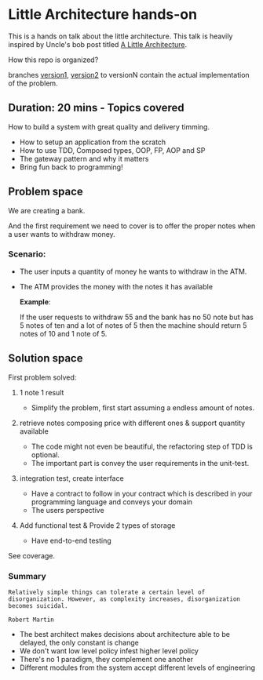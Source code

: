 # Little Architecture hands-on

This is a hands on talk about the little architecture.
This talk is heavily inspired by Uncle's bob post titled [A Little Architecture](https://blog.cleancoder.com/uncle-bob/2016/01/04/ALittleArchitecture.html).


How this repo is organized?

branches [version1](https://github.com/jeanCarloMachado/little-architecture/tree/version1), [version2](https://github.com/jeanCarloMachado/little-architecture/tree/version2) to versionN contain the actual implementation of the problem.

## Duration: 20 mins - Topics covered

How to build a system with great quality and delivery timming.

- How to setup an application from the scratch
- How to use TDD, Composed types, OOP, FP, AOP and SP
- The gateway pattern and why it matters
- Bring fun back to programming!


## Problem space

We are creating a bank.

And the first requirement we need to cover is to offer the proper notes
when a user wants to withdraw money.

### Scenario:

- The user inputs a quantity of money he wants to withdraw in the ATM.
- The ATM provides the money with the notes it has available

    **Example**:

    If the user requests to withdraw 55 and the bank has no 50 note but has 5 notes of ten
    and a lot of notes of 5 then the machine should return 5 notes of 10 and 1 note of 5.

## Solution space

First problem solved:

1. 1 note 1 result

	- Simplify the problem, first start assuming a endless amount of notes.

2. retrieve notes composing price with different ones & support quantity available

	- The code might not even be beautiful, the refactoring step of TDD is optional.
	- The important part is convey the user requirements in the unit-test.

3. integration test, create interface
	- Have a contract to follow in your contract which is described in your programming language and conveys your domain
	- The users perspective

4. Add functional test & Provide 2 types of storage
	- Have end-to-end testing
	
See coverage.

### Summary

	Relatively simple things can tolerate a certain level of
	disorganization. However, as complexity increases, disorganization
	becomes suicidal.

	Robert Martin
	

- The best architect makes decisions about architecture able to be delayed, the only constant is change
- We don't want low level policy infest higher level policy
- There's no 1 paradigm, they complement one another
 - Different modules from the system accept different levels of engineering

